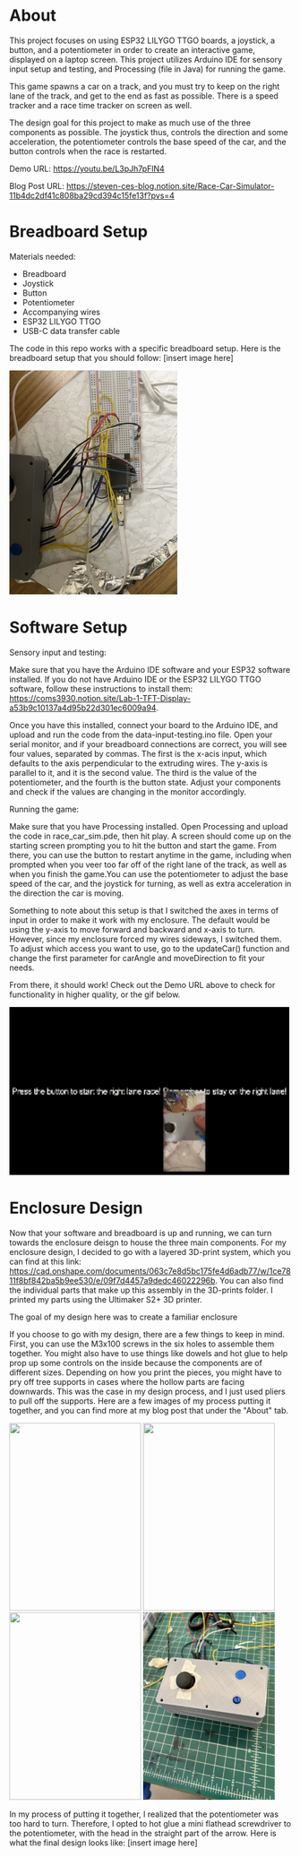 # About

This project focuses on using ESP32 LILYGO TTGO boards, a joystick, a button, and a potentiometer in order to
create an interactive game, displayed on a laptop screen. This project utilizes Arduino IDE for sensory input
setup and testing, and Processing (file in Java) for running the game.

This game spawns a car on a track, and you must try to keep on the right lane of the track, and
get to the end as fast as possible. There is a speed tracker and a race time tracker on screen as well.

The design goal for this project to make as much use of the three components as possible. The joystick thus, controls
the direction and some acceleration, the potentiometer controls the base speed of the car, and the button controls when the 
race is restarted.

Demo URL: https://youtu.be/L3pJh7pFlN4

Blog Post URL: https://steven-ces-blog.notion.site/Race-Car-Simulator-11b4dc2df41c808ba29cd394c15fe13f?pvs=4

# Breadboard Setup

Materials needed:
<ul>
  <li>Breadboard</li>
  <li>Joystick</li>
  <li>Button</li>
  <li>Potentiometer</li>
  <li>Accompanying wires</li>
  <li>ESP32 LILYGO TTGO</li>
  <li>USB-C data transfer cable</li>
</ul>

The code in this repo works with a specific breadboard setup. Here is the breadboard setup that you should follow: [insert image here]

<a href="url"><img src="https://github.com/huangs-nyc/racing-sim-esp32/blob/main/media-folder/breadboard-setup.jpg" height="400" width="300"></a>

# Software Setup

Sensory input and testing:

Make sure that you have the Arduino IDE software and your ESP32 software installed. If you do not
have Arduino IDE or the ESP32 LILYGO TTGO software, follow these instructions to install them: https://coms3930.notion.site/Lab-1-TFT-Display-a53b9c10137a4d95b22d301ec6009a94.

Once you have this installed, connect your board to the Arduino IDE, and upload and run the code from the data-input-testing.ino file. Open your
serial monitor, and if your breadboard connections are correct, you will see four values, separated by commas. The first is the x-acis input, which
defaults to the axis perpendicular to the extruding wires. The y-axis is parallel to it, and it is the second value. The third is the value
of the potentiometer, and the fourth is the button state. Adjust your components and check if the values are changing in the monitor
accordingly.

Running the game:

Make sure that you have Processing installed. Open Processing and upload the code in race_car_sim.pde, then hit play. A screen should come up on 
the starting screen prompting you to hit the button and start the game. From there, you can use the button to restart anytime in the game, including 
when prompted when you veer too far off of the right lane of the track, as well as when you finish the game.You can use the potentiometer to
adjust the base speed of the car, and the joystick for turning, as well as extra acceleration in the direction the car is moving.

Something to note about this setup is that I switched the axes in terms of input in order to make it work with my enclosure. The default would be using the
y-axis to move forward and backward and x-axis to turn. However, since my enclosure forced my wires sideways, I switched them. To adjust which access you want to use,
go to the updateCar() function and change the first parameter for carAngle and moveDirection to fit your needs.

From there, it should work! Check out the Demo URL above to check for functionality in higher quality, or the gif below.

<a href="url"><img src="https://github.com/huangs-nyc/racing-sim-esp32/blob/main/media-folder/racing-sim-demo.gif" height="300" width="500"></a>

# Enclosure Design

Now that your software and breadboard is up and running, we can turn towards the enclosure deisgn to house the three main components. For my enclosure design,
I decided to go with a layered 3D-print system, which you can find at this link: https://cad.onshape.com/documents/063c7e8d5bc175fe4d6adb77/w/1ce7811f8bf842ba5b9ee530/e/09f7d4457a9dedc46022296b.
You can also find the individual parts that make up this assembly in the 3D-prints folder. I printed my parts using the Ultimaker S2+ 3D printer.

The goal of my design here was to create a familiar enclosure 

If you choose to go with my design, there are a few things to keep in mind. First, you can use the M3x100 screws in the six holes to assemble them together. You might also have to use things like dowels and hot glue to help prop up some controls on the inside because the components are of different sizes. Depending on how you print the pieces,
you might have to pry off tree supports in cases where the hollow parts are facing downwards. This was the case in my design process, and I just used pliers to pull off 
the supports. Here are a few images of my process putting it together, and you can find more at my blog post that under the "About" tab.

<a href="url"><img src="https://github.com/huangs-nyc/racing-sim-esp32/blob/main/media-folder/3d-print-1.jpg" height="335" width="235"></a>
<a href="url"><img src="https://github.com/huangs-nyc/racing-sim-esp32/blob/main/media-folder/3d-print-2.jpg" height="335" width="235"></a>
<a href="url"><img src="https://github.com/huangs-nyc/racing-sim-esp32/blob/main/media-folder/3d-print-3.jpg" height="335" width="235"></a>
<a href="url"><img src="https://github.com/huangs-nyc/racing-sim-esp32/blob/main/media-folder/3d-print-4.jpg" height="335" width="235"></a>

In my process of putting it together, I realized that the potentiometer was too hard to turn. Therefore, I opted to hot glue a mini flathead screwdriver
to the potentiometer, with the head in the straight part of the arrow. Here is what the final design looks like: [insert image here]
